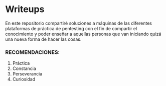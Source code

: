 # Writeups
En este repositorio compartiré soluciones a máquinas de las diferentes plataformas de práctica de pentesting con el fin de compartir el conocimiento y poder enseñar a aquellas
personas que van iniciando quizá una nueva forma de hacer las cosas.

### RECOMENDACIONES:
1. Práctica
2. Constancia
3. Perseverancia
4. Curiosidad
